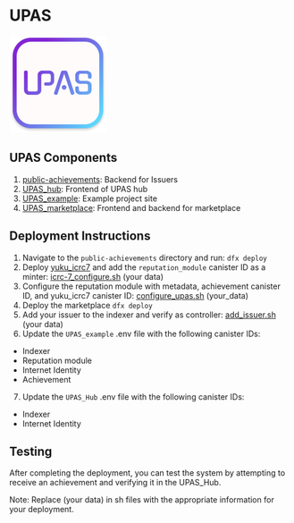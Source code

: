 # UPAS

![User Public Achievement Logo](https://github.com/relinkd/UPAS/blob/main/images/upas_logo_x05_upd3.png)

## UPAS Components

1. [public-achievements](https://github.com/relinkd/public-achievements): Backend for Issuers
2. [UPAS_hub](https://github.com/relinkd/upas_hub): Frontend of UPAS hub
3. [UPAS_example](https://github.com/relinkd/upas_example_site): Example project site
4. [UPAS_marketplace](https://github.com/relinkd/upas_marketplace): Frontend and backend for marketplace

## Deployment Instructions

1. Navigate to the `public-achievements` directory and run: `dfx deploy`
2. Deploy [yuku_icrc7](https://github.com/tuminfei/yuku_icrc7) and add the `reputation_module` canister ID as a minter: [icrc-7_configure.sh](https://github.com/relinkd/public-achievements/blob/main/test/icrc-7_configurate.sh) (your data)
3. Configure the reputation module with metadata, achievement canister ID, and yuku_icrc7 canister ID: [configure_upas.sh](https://github.com/relinkd/public-achievements/blob/main/test/configurate_upas.sh) (your_data)
4. Deploy the marketplace `dfx deploy`
5. Add your issuer to the indexer and verify as controller: [add_issuer.sh](https://github.com/relinkd/upas_marketplace/blob/main/test/add_issuer.sh) (your data)
6. Update the `UPAS_example` .env file with the following canister IDs:
- Indexer
- Reputation module
- Internet Identity
- Achievement
7. Update the `UPAS_Hub` .env file with the following canister IDs:
- Indexer
- Internet Identity

## Testing
After completing the deployment, you can test the system by attempting to receive an achievement and verifying it in the UPAS_Hub.

Note: Replace (your data) in sh files with the appropriate information for your deployment.